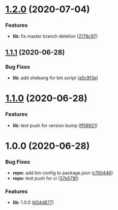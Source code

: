 # [1.2.0](https://github.com/good-idea/no-masters/compare/v1.1.1...v1.2.0) (2020-07-04)


### Features

* **lib:** fix master branch deletion ([2178c97](https://github.com/good-idea/no-masters/commit/2178c9773d22a27d998370d446f60ec9740c7d25))

## [1.1.1](https://github.com/good-idea/no-masters/compare/v1.1.0...v1.1.1) (2020-06-28)


### Bug Fixes

* **lib:** add shebang for bin script ([a5c9f3e](https://github.com/good-idea/no-masters/commit/a5c9f3e1ea4de8fa08ad412495559104d545f953))

# [1.1.0](https://github.com/good-idea/no-masters/compare/v1.0.0...v1.1.0) (2020-06-28)


### Features

* **lib:** test push for version bump ([ff58921](https://github.com/good-idea/no-masters/commit/ff589210d356cafc8aaa4310144c58b7d792c71f))

# 1.0.0 (2020-06-28)


### Bug Fixes

* **repo:** add bin config to package.json ([c150446](https://github.com/good-idea/no-masters/commit/c150446cda7a5df15c3015128b7e6da26726c372))
* **repo:** test push for ci ([37e579f](https://github.com/good-idea/no-masters/commit/37e579fb1cd108bc8f300be1fabeb964e6738093))


### Features

* **lib:** 1.0.0 ([b54d877](https://github.com/good-idea/no-masters/commit/b54d8774e40fb8e2a1a642968d79a9c8ab054a41))
